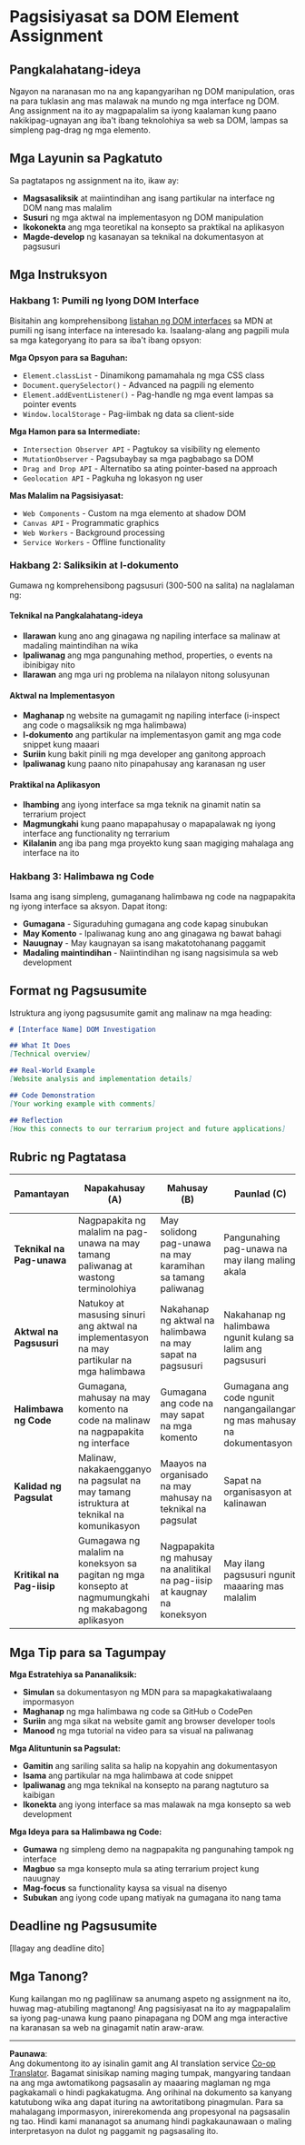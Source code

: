 <!--
CO_OP_TRANSLATOR_METADATA:
{
  "original_hash": "947ca5ce7c94aee9c7de7034e762bc17",
  "translation_date": "2025-10-22T15:31:03+00:00",
  "source_file": "3-terrarium/3-intro-to-DOM-and-closures/assignment.md",
  "language_code": "tl"
}
-->
# Pagsisiyasat sa DOM Element Assignment

## Pangkalahatang-ideya

Ngayon na naranasan mo na ang kapangyarihan ng DOM manipulation, oras na para tuklasin ang mas malawak na mundo ng mga interface ng DOM. Ang assignment na ito ay magpapalalim sa iyong kaalaman kung paano nakikipag-ugnayan ang iba't ibang teknolohiya sa web sa DOM, lampas sa simpleng pag-drag ng mga elemento.

## Mga Layunin sa Pagkatuto

Sa pagtatapos ng assignment na ito, ikaw ay:
- **Magsasaliksik** at maiintindihan ang isang partikular na interface ng DOM nang mas malalim
- **Susuri** ng mga aktwal na implementasyon ng DOM manipulation
- **Ikokonekta** ang mga teoretikal na konsepto sa praktikal na aplikasyon
- **Magde-develop** ng kasanayan sa teknikal na dokumentasyon at pagsusuri

## Mga Instruksyon

### Hakbang 1: Pumili ng Iyong DOM Interface

Bisitahin ang komprehensibong [listahan ng DOM interfaces](https://developer.mozilla.org/docs/Web/API/Document_Object_Model) sa MDN at pumili ng isang interface na interesado ka. Isaalang-alang ang pagpili mula sa mga kategoryang ito para sa iba't ibang opsyon:

**Mga Opsyon para sa Baguhan:**
- `Element.classList` - Dinamikong pamamahala ng mga CSS class
- `Document.querySelector()` - Advanced na pagpili ng elemento
- `Element.addEventListener()` - Pag-handle ng mga event lampas sa pointer events
- `Window.localStorage` - Pag-iimbak ng data sa client-side

**Mga Hamon para sa Intermediate:**
- `Intersection Observer API` - Pagtukoy sa visibility ng elemento
- `MutationObserver` - Pagsubaybay sa mga pagbabago sa DOM
- `Drag and Drop API` - Alternatibo sa ating pointer-based na approach
- `Geolocation API` - Pagkuha ng lokasyon ng user

**Mas Malalim na Pagsisiyasat:**
- `Web Components` - Custom na mga elemento at shadow DOM
- `Canvas API` - Programmatic graphics
- `Web Workers` - Background processing
- `Service Workers` - Offline functionality

### Hakbang 2: Saliksikin at I-dokumento

Gumawa ng komprehensibong pagsusuri (300-500 na salita) na naglalaman ng:

#### Teknikal na Pangkalahatang-ideya
- **Ilarawan** kung ano ang ginagawa ng napiling interface sa malinaw at madaling maintindihan na wika
- **Ipaliwanag** ang mga pangunahing method, properties, o events na ibinibigay nito
- **Ilarawan** ang mga uri ng problema na nilalayon nitong solusyunan

#### Aktwal na Implementasyon
- **Maghanap** ng website na gumagamit ng napiling interface (i-inspect ang code o magsaliksik ng mga halimbawa)
- **I-dokumento** ang partikular na implementasyon gamit ang mga code snippet kung maaari
- **Suriin** kung bakit pinili ng mga developer ang ganitong approach
- **Ipaliwanag** kung paano nito pinapahusay ang karanasan ng user

#### Praktikal na Aplikasyon
- **Ihambing** ang iyong interface sa mga teknik na ginamit natin sa terrarium project
- **Magmungkahi** kung paano mapapahusay o mapapalawak ng iyong interface ang functionality ng terrarium
- **Kilalanin** ang iba pang mga proyekto kung saan magiging mahalaga ang interface na ito

### Hakbang 3: Halimbawa ng Code

Isama ang isang simpleng, gumaganang halimbawa ng code na nagpapakita ng iyong interface sa aksyon. Dapat itong:
- **Gumagana** - Siguraduhing gumagana ang code kapag sinubukan
- **May Komento** - Ipaliwanag kung ano ang ginagawa ng bawat bahagi
- **Nauugnay** - May kaugnayan sa isang makatotohanang paggamit
- **Madaling maintindihan** - Naiintindihan ng isang nagsisimula sa web development

## Format ng Pagsusumite

Istruktura ang iyong pagsusumite gamit ang malinaw na mga heading:

```markdown
# [Interface Name] DOM Investigation

## What It Does
[Technical overview]

## Real-World Example
[Website analysis and implementation details]

## Code Demonstration
[Your working example with comments]

## Reflection
[How this connects to our terrarium project and future applications]
```

## Rubric ng Pagtatasa

| Pamantayan | Napakahusay (A) | Mahusay (B) | Paunlad (C) | Kailangan ng Pagpapabuti (D) |
|------------|-----------------|-------------|-------------|-----------------------------|
| **Teknikal na Pag-unawa** | Nagpapakita ng malalim na pag-unawa na may tamang paliwanag at wastong terminolohiya | May solidong pag-unawa na may karamihan sa tamang paliwanag | Pangunahing pag-unawa na may ilang maling akala | Limitadong pag-unawa na may malalaking pagkakamali |
| **Aktwal na Pagsusuri** | Natukoy at masusing sinuri ang aktwal na implementasyon na may partikular na mga halimbawa | Nakahanap ng aktwal na halimbawa na may sapat na pagsusuri | Nakahanap ng halimbawa ngunit kulang sa lalim ang pagsusuri | Malabo o hindi tamang koneksyon sa aktwal na mundo |
| **Halimbawa ng Code** | Gumagana, mahusay na may komento na code na malinaw na nagpapakita ng interface | Gumagana ang code na may sapat na mga komento | Gumagana ang code ngunit nangangailangan ng mas mahusay na dokumentasyon | May error ang code o mahina ang paliwanag |
| **Kalidad ng Pagsulat** | Malinaw, nakakaengganyo na pagsulat na may tamang istruktura at teknikal na komunikasyon | Maayos na organisado na may mahusay na teknikal na pagsulat | Sapat na organisasyon at kalinawan | Mahina ang organisasyon o hindi malinaw ang komunikasyon |
| **Kritikal na Pag-iisip** | Gumagawa ng malalim na koneksyon sa pagitan ng mga konsepto at nagmumungkahi ng makabagong aplikasyon | Nagpapakita ng mahusay na analitikal na pag-iisip at kaugnay na koneksyon | May ilang pagsusuri ngunit maaaring mas malalim | Limitadong ebidensya ng kritikal na pag-iisip |

## Mga Tip para sa Tagumpay

**Mga Estratehiya sa Pananaliksik:**
- **Simulan** sa dokumentasyon ng MDN para sa mapagkakatiwalaang impormasyon
- **Maghanap** ng mga halimbawa ng code sa GitHub o CodePen
- **Suriin** ang mga sikat na website gamit ang browser developer tools
- **Manood** ng mga tutorial na video para sa visual na paliwanag

**Mga Alituntunin sa Pagsulat:**
- **Gamitin** ang sariling salita sa halip na kopyahin ang dokumentasyon
- **Isama** ang partikular na mga halimbawa at code snippet
- **Ipaliwanag** ang mga teknikal na konsepto na parang nagtuturo sa kaibigan
- **Ikonekta** ang iyong interface sa mas malawak na mga konsepto sa web development

**Mga Ideya para sa Halimbawa ng Code:**
- **Gumawa** ng simpleng demo na nagpapakita ng pangunahing tampok ng interface
- **Magbuo** sa mga konsepto mula sa ating terrarium project kung nauugnay
- **Mag-focus** sa functionality kaysa sa visual na disenyo
- **Subukan** ang iyong code upang matiyak na gumagana ito nang tama

## Deadline ng Pagsusumite

[Ilagay ang deadline dito]

## Mga Tanong?

Kung kailangan mo ng paglilinaw sa anumang aspeto ng assignment na ito, huwag mag-atubiling magtanong! Ang pagsisiyasat na ito ay magpapalalim sa iyong pag-unawa kung paano pinapagana ng DOM ang mga interactive na karanasan sa web na ginagamit natin araw-araw.

---

**Paunawa**:  
Ang dokumentong ito ay isinalin gamit ang AI translation service [Co-op Translator](https://github.com/Azure/co-op-translator). Bagamat sinisikap naming maging tumpak, mangyaring tandaan na ang mga awtomatikong pagsasalin ay maaaring maglaman ng mga pagkakamali o hindi pagkakatugma. Ang orihinal na dokumento sa kanyang katutubong wika ang dapat ituring na awtoritatibong pinagmulan. Para sa mahalagang impormasyon, inirerekomenda ang propesyonal na pagsasalin ng tao. Hindi kami mananagot sa anumang hindi pagkakaunawaan o maling interpretasyon na dulot ng paggamit ng pagsasaling ito.